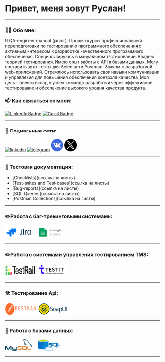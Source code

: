 # Привет, меня зовут Руслан!

---

### 👨‍💻 Обо мне:

Я QA-engineer manual (junior). Прошел курсы профессиональной переподготовки по тестированию программного обеспечения с активным интересом к разработке качественного программного обеспечения. 
Специализируюсь в мануальном тестировании. Владею теорией тестирования. Имею опыт работы с API и базами данных. Могу составить авто-тесты для Selenium и Postman. Знаком с разработкой web-приложений.
Стремлюсь использовать свои навыки коммуникации и управления для повышения обеспечения контроля качества. 
Моя цель - внести вклад в успех команды разработки через эффективное тестирование и обеспечение высокого уровня качества продукта.


### 📫 Как связаться со мной:

[![LinkedIn Badge](https://img.shields.io/badge/-LinkedIn-blue?style=flat&logo=LinkedIn&logoColor=white)](https://www.linkedin.com) [![Gmail Badge](https://img.shields.io/badge/-Gmail-red?style=flat&logo=Gmail&logoColor=white)](mailto:ailonwol@gmail.com)
  
---

### 🤝 Социальные сети:

  <div id="badges">
    <a href="https://ссылка" target="_blank">
      <img src="https://cdn-icons-png.flaticon.com/512/2504/2504799.png" width="40" height="40" alt="linkedin" /></a>
    <a href="https://t.me/ailon_wol" target="_blank">
      <img src="https://cdn-icons-png.flaticon.com/512/2111/2111646.png" width="40" height="40" alt="telegram" /></a>
     <a href="https://vk.ru/id818817322" target="_blank">
      <img src="https://github.com/AilonWol/AilonWol/blob/main/%D0%A0%D0%B5%D1%81%D1%83%D1%80%D1%81%D1%8B/vk.png" width="40" height="40" alt="vk" /></a>
     <a href="Ссылка на Twitter" target="_blank">
      <img src="https://github.com/AilonWol/AilonWol/blob/main/%D0%A0%D0%B5%D1%81%D1%83%D1%80%D1%81%D1%8B/twitter.png" width="40" height="40" alt="X" /></a>
  </div>

---

### 📁 Тестовая документация:

- [Checklists](ссылка на листы)
- [Test-suites and Test-cases](ссылка на листы)
- [Bug-reports](ссылка на листы)
- [SQL Queries](ссылка на листы)
- [Postman Collections](ссылка на листы)

---

###  ✏️Работа с баг-трекинговыми системами:

<div>
  <img src="https://github.com/AilonWol/AilonWol/blob/main/%D0%A0%D0%B5%D1%81%D1%83%D1%80%D1%81%D1%8B/jira.png" title="Jira" alt="Jira" width="90" height="40"/>&nbsp
  <img src="https://github.com/AilonWol/AilonWol/blob/main/%D0%A0%D0%B5%D1%81%D1%83%D1%80%D1%81%D1%8B/gg_tb.png" title="Google Таблицы" alt="Google Таблицы" width="90" height="40"/>&nbsp
</div>

---

### ✏️Работа с системами управления тестированием TMS:

<div>
  <img src="https://github.com/AilonWol/AilonWol/blob/main/%D0%A0%D0%B5%D1%81%D1%83%D1%80%D1%81%D1%8B/testrail.png" alt="TestRail" title="TestRail" width="100" height="40"/>&nbsp
  <img src="https://github.com/AilonWol/AilonWol/blob/main/%D0%A0%D0%B5%D1%81%D1%83%D1%80%D1%81%D1%8B/test%20it.png" title="Test IT" alt="Test IT" width="90" height="40"/>&nbsp
</div>

---

### 🛠 Тестирование Api:

<div>
  <img src="https://github.com/AilonWol/AilonWol/blob/main/%D0%A0%D0%B5%D1%81%D1%83%D1%80%D1%81%D1%8B/postman.png" title="Postman" alt="Postman" width="100" height="39"/>&nbsp
  <img src="https://github.com/AilonWol/AilonWol/blob/main/%D0%A0%D0%B5%D1%81%D1%83%D1%80%D1%81%D1%8B/soupui.png" title="SoapUI" alt="SoapUI" width="100" height="40"/>&nbsp
</div>

---

### 💾 Работа с базами данных:

<div>
  <img src="https://github.com/AilonWol/AilonWol/blob/main/%D0%A0%D0%B5%D1%81%D1%83%D1%80%D1%81%D1%8B/mysql.png" title="MySQL" alt="MySQL" width="90" height="40"/>&nbsp
  <img src="https://github.com/AilonWol/AilonWol/blob/main/%D0%A0%D0%B5%D1%81%D1%83%D1%80%D1%81%D1%8B/sql.png" title="SQL" alt="SQL" width="90" height="40"/>&nbsp
</div>

---
